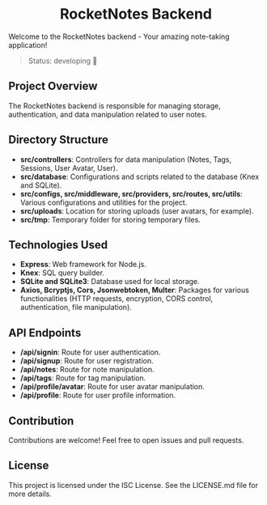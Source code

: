 <h1 align="center">RocketNotes Backend</h1>

Welcome to the RocketNotes backend - Your amazing note-taking application!

> Status: developing 🚧

## Project Overview

The RocketNotes backend is responsible for managing storage, authentication, and data manipulation related to user notes.

## Directory Structure

- **src/controllers**: Controllers for data manipulation (Notes, Tags, Sessions, User Avatar, User).
- **src/database**: Configurations and scripts related to the database (Knex and SQLite).
- **src/configs, src/middleware, src/providers, src/routes, src/utils**: Various configurations and utilities for the project.
- **src/uploads**: Location for storing uploads (user avatars, for example).
- **src/tmp**: Temporary folder for storing temporary files.

## Technologies Used

- **Express**: Web framework for Node.js.
- **Knex**: SQL query builder.
- **SQLite and SQLite3**: Database used for local storage.
- **Axios, Bcryptjs, Cors, Jsonwebtoken, Multer**: Packages for various functionalities (HTTP requests, encryption, CORS control, authentication, file manipulation).

## API Endpoints

- **/api/signin**: Route for user authentication.
- **/api/signup**: Route for user registration.
- **/api/notes**: Route for note manipulation.
- **/api/tags**: Route for tag manipulation.
- **/api/profile/avatar**: Route for user avatar manipulation.
- **/api/profile**: Route for user profile information.

## Contribution

Contributions are welcome! Feel free to open issues and pull requests.

## License

This project is licensed under the ISC License. See the LICENSE.md file for more details.

